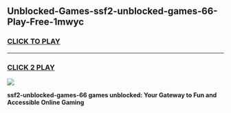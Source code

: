 
## Unblocked-Games-ssf2-unblocked-games-66-Play-Free-1mwyc
<h3>
<a href="https://premium76.site?title=ssf2-unblocked-games-66&ref=23A">CLICK TO PLAY</a></h3>
<hr>

<h3>
<a href="https://premium76.site?title=ssf2-unblocked-games-66&ref=23A">CLICK 2 PLAY</a>
  
</h3>

<a href="https://premium76.site?title=ssf2-unblocked-games-66&ref=23A"><img src="https://clearcache.store/games.png"></a>


**ssf2-unblocked-games-66 games unblocked: Your Gateway to Fun and Accessible Online Gaming**
